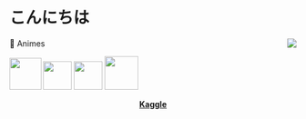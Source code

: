 # こんにちは 

<img align='right' src = "https://github-readme-stats.vercel.app/api/top-langs/?username=desyka-s&layout=compact&theme=white"> 

📜 Animes

<img src="https://i.pinimg.com/564x/09/d8/46/09d846defa1c9e03afe5bc5b9013fb74.jpg" width="55.5px"> <img src="https://i.pinimg.com/564x/f2/55/65/f2556524159c17b7b4498d5534ec06de.jpg" width="50px"> <img src="https://i.pinimg.com/564x/81/a2/9e/81a29ed5c477634b9355cea806f32e0a.jpg" width="50px"> <img src="https://i.pinimg.com/564x/5d/a6/00/5da6001d50b72770b15d2cd0db232521.jpg" width="59px">

<p align="center"> 
  <strong><a href="https://www.kaggle.com/desykaadji">Kaggle</a></strong>
</p> 

<!---
desyka-s/desyka-s is a ✨ special ✨ repository because its `README.md` (this file) appears on your GitHub profile.
You can click the Preview link to take a look at your changes.
--->
